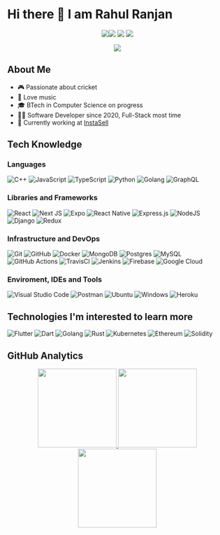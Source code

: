 # Hi there 👋 I am Rahul Ranjan 

<p align="center"> 
<a href="https://www.linkedin.com/in/rahul-ranjan-1bb40016a/"><img src="https://img.shields.io/badge/-Rahul%20Ranjan-0077B5?style=flat-square&logo=Linkedin&logoColor=white"/</a><a href="https://www.instagram.com/ranjan.18/"><img src="https://img.shields.io/badge/-@ranjan.18-333333?style=flat-square&logo=instagram"/></a>
<a href="https://discord.com/users/618156290581200929"><img src="https://img.shields.io/badge/-Rahul Ranjan%235368-333333?style=flat-square&logo=discord"/></a>
<a href="https://twitter.com/itsranjan18"><img src="https://img.shields.io/badge/Rahul Ranjan-1DA1F2?style=flat&logo=twitter&logoColor=white"/></a>

<p align="center"> <img src="https://komarev.com/ghpvc/?username=rranjan14&label=Rahul's%20Profile%20Views&color=135429&style=flat"/></p> 
  
## About Me 
- 🎮 Passionate about cricket
- 🎼 Love music 
- 🎓 BTech in Computer Science on progress 
- 🧑‍💻 Software Developer since 2020, Full-Stack most time 
- 💼 Currently working at <a href="https://app.instasell.in/">InstaSell</a> </br> 
  
## Tech Knowledge 
  
### Languages 
![C++](https://img.shields.io/badge/c++-%2300599C.svg?style=flat&logo=c%2B%2B&logoColor=white)
![JavaScript](https://img.shields.io/badge/javascript-%23323330.svg?style=flat&logo=javascript&logoColor=%23F7DF1E)
![TypeScript](https://img.shields.io/badge/TypeScript-007ACC?style=flat&logo=typescript&logoColor=white)
![Python](https://img.shields.io/badge/python-3670A0?style=flat&logo=python&logoColor=ffdd54)
![Golang](https://img.shields.io/badge/-Golang-333333?style=flat&logo=go)
![GraphQL](https://img.shields.io/badge/-GraphQL-E10098?style=flat&logo=graphql&logoColor=white)
  
### Libraries and Frameworks
![React](https://img.shields.io/badge/React-20232A?style=flat&logo=react&logoColor=61DAFB)
![Next JS](https://img.shields.io/badge/Next-black?style=flat&logo=next.js&logoColor=white)
![Expo](https://img.shields.io/badge/expo-1C1E24?style=flat&logo=expo&logoColor=#D04A37)
![React Native](https://img.shields.io/badge/React_Native-20232A?style=flat&logo=react&logoColor=61DAFB)
![Express.js](https://img.shields.io/badge/express.js-%23404d59.svg?style=flat&logo=express&logoColor=%2361DAFB)
![NodeJS](https://img.shields.io/badge/node.js-6DA55F?style=flat&logo=node.js&logoColor=white)
![Django](https://img.shields.io/badge/Django-092E20?style=flat&logo=django&logoColor=white)
![Redux](https://img.shields.io/badge/Redux-593D88?style=flat&logo=redux&logoColor=white) 

### Infrastructure and DevOps
![Git](https://img.shields.io/badge/git-%23F05033.svg?style=flat&logo=git&logoColor=white)
![GitHub](https://img.shields.io/badge/github-%23121011.svg?style=flat&logo=github&logoColor=white)
![Docker](https://img.shields.io/badge/docker-%230db7ed.svg?style=flat&logo=docker&logoColor=white)
![MongoDB](https://img.shields.io/badge/MongoDB-%234ea94b.svg?style=flat&logo=mongodb&logoColor=white)
![Postgres](https://img.shields.io/badge/postgres-%23316192.svg?style=flat&logo=postgresql&logoColor=white)
![MySQL](https://img.shields.io/badge/-MySQL-333333?style=flat&logo=mysql)
![GitHub Actions](https://img.shields.io/badge/githubactions-%232671E5.svg?style=flat&logo=githubactions&logoColor=white)
![TravisCI](https://img.shields.io/badge/travisci-%232B2F33.svg?style=flat&logo=travis&logoColor=white)
![Jenkins](https://img.shields.io/badge/jenkins-%232C5263.svg?style=flat&logo=jenkins&logoColor=white)
![Firebase](https://img.shields.io/badge/firebase-%23039BE5.svg?style=flat&logo=firebase)
![Google Cloud](https://img.shields.io/badge/GoogleCloud-%234285F4.svg?style=flat&logo=google-cloud&logoColor=white)
    
### Enviroment, IDEs and Tools
![Visual Studio Code](https://img.shields.io/badge/-Visual%20Studio%20Code-333333?style=flat&logo=visual-studio-code&logoColor=007ACC) 
![Postman](https://img.shields.io/badge/-Postman-333333?style=flat&logo=postman) 
![Ubuntu](https://img.shields.io/badge/Ubuntu-E95420?style=flat&logo=ubuntu&logoColor=white) 
![Windows](https://img.shields.io/badge/-Windows%2011-333333?style=flat&logo=windows) 
![Heroku](https://img.shields.io/badge/heroku-%23430098.svg?style=flat&logo=heroku&logoColor=white) 
</br>

## Technologies I'm interested to learn more
![Flutter](https://img.shields.io/badge/-Flutter-333333?style=flat&logo=flutter&logoColor=42bff5)
![Dart](https://img.shields.io/badge/-Dart-333333?style=&logo=dart&logoColor=42bff5)
![Golang](https://img.shields.io/badge/-Golang-333333?style=flat&logo=go)
![Rust](https://img.shields.io/badge/-Rust-333333?style=flat&logo=rust)
![Kubernetes](https://img.shields.io/badge/kubernetes-%23326ce5.svg?style=flat&logo=kubernetes&logoColor=white)
![Ethereum](https://img.shields.io/badge/Ethereum-3C3C3D?style=flat&logo=Ethereum&logoColor=white)
![Solidity](https://img.shields.io/badge/Solidity-%23363636.svg?style=flat&logo=solidity&logoColor=white)
</br> 

## GitHub Analytics 
<p align="center"> 
<a href="https://github.com/rranjan14">
  <img height="180em" src="https://github-readme-stats.vercel.app/api?username=rranjan14&count_private=true&show_icons=true&theme=merko" />
  <img height="180em" src="https://github-readme-stats-eight-theta.vercel.app/api/top-langs/?username=rranjan14&theme=merko&layout=compact&langs_count=10&exclude_repo=gamebase" />
  <img align="center" height="180em" src="https://github-readme-streak-stats.herokuapp.com/?user=rranjan14&theme=merko"/>
</a> 
</p>
